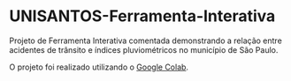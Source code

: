 # UNISANTOS-Ferramenta-Interativa

Projeto de Ferramenta Interativa comentada demonstrando a relação entre acidentes de trânsito e índices pluviométricos no município de São Paulo.

O projeto foi realizado utilizando o [Google Colab](https://colab.research.google.com/drive/1m-MzRzQ7iC04y2G_nZAF2ihnnT39W7yU?usp=sharing).
